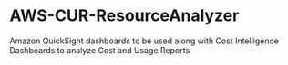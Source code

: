 # AWS-CUR-ResourceAnalyzer
Amazon QuickSight dashboards to be used along with Cost Intelligence Dashboards to analyze Cost and Usage Reports
